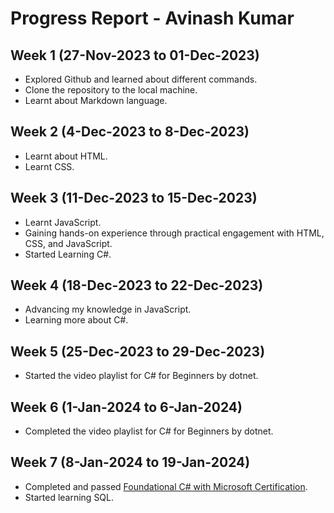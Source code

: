 # Progress Report - Avinash Kumar

## Week 1 (27-Nov-2023 to 01-Dec-2023)

  * Explored Github and learned about different commands.
  * Clone the repository to the local machine.
  * Learnt about Markdown language.

## Week 2 (4-Dec-2023 to 8-Dec-2023)

  * Learnt about HTML.
  * Learnt CSS.

## Week 3 (11-Dec-2023 to 15-Dec-2023)

  * Learnt JavaScript.
  * Gaining hands-on experience through practical engagement with HTML, CSS, and JavaScript.
  * Started Learning C#.

## Week 4 (18-Dec-2023 to 22-Dec-2023)

  * Advancing my knowledge in JavaScript.
  * Learning more about C#.
    
## Week 5 (25-Dec-2023 to 29-Dec-2023)

  * Started the video playlist for C# for Beginners by dotnet.

## Week 6 (1-Jan-2024 to 6-Jan-2024)

  * Completed the video playlist for C# for Beginners by dotnet.
 
## Week 7 (8-Jan-2024 to 19-Jan-2024)

  * Completed and passed [Foundational C# with Microsoft Certification](https://www.freecodecamp.org/certification/fcc3bd8af80-dd4e-4d07-aa31-7f6a7d36a828/foundational-c-sharp-with-microsoft).
  * Started learning SQL.


